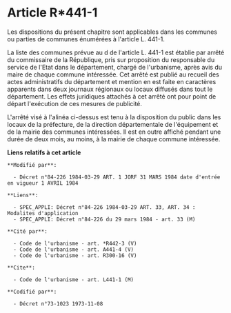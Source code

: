 # Article R*441-1

Les dispositions du présent chapitre sont applicables dans les communes ou parties de communes énumérées à l'article L.
441-1.

La liste des communes prévue au d de l'article L. 441-1 est établie par arrêté du commissaire de la République,  pris sur
proposition du responsable du service de l'Etat dans le département, chargé de l'urbanisme, après avis du maire de chaque
commune intéressée. Cet arrêté est publié au recueil des actes administratifs du département et mention en est faite en
caractères apparents dans deux journaux régionaux ou locaux diffusés dans tout le département. Les effets juridiques attachés
à cet arrêté ont pour point de départ l'exécution de ces mesures de publicité.

L'arrêté visé à l'alinéa ci-dessus est tenu à la disposition du public dans les locaux de la préfecture, de la direction
départementale de l'équipement et de la mairie des communes intéressées. Il est en outre affiché pendant une durée de deux
mois, au moins, à la mairie de chaque commune intéressée.

**Liens relatifs à cet article**

	**Modifié par**:

	  - Décret n°84-226 1984-03-29 ART. 1 JORF 31 MARS 1984 date d'entrée en vigueur 1 AVRIL 1984

	**Liens**:

	  - SPEC_APPLI: Décret n°84-226 1984-03-29 ART. 33, ART. 34 : Modalites d'application
	  - SPEC_APPLI: Décret n°84-226 du 29 mars 1984 - art. 33 (M)

	**Cité par**:

	  - Code de l'urbanisme - art. *R442-3 (V)
	  - Code de l'urbanisme - art. A441-4 (V)
	  - Code de l'urbanisme - art. R300-16 (V)

	**Cite**:

	  - Code de l'urbanisme - art. L441-1 (M)

	**Codifié par**:

	  - Décret n°73-1023 1973-11-08
